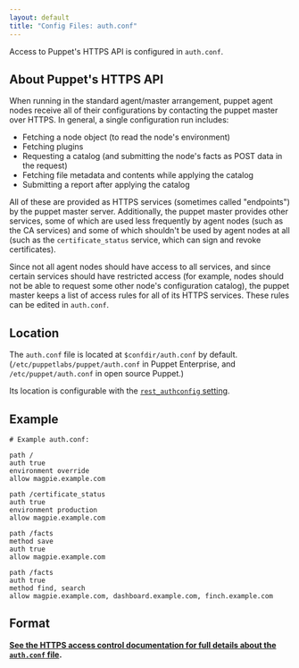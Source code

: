 ```yaml
---
layout: default
title: "Config Files: auth.conf"
---
```


[rest_authconfig]: /references/3.latest/configuration.html#restauthconfig


Access to Puppet's HTTPS API is configured in `auth.conf`.

## About Puppet's HTTPS API

When running in the standard agent/master arrangement, puppet agent nodes receive all of their configurations by contacting the puppet master over HTTPS. In general, a single configuration run includes:

* Fetching a node object (to read the node's environment)
* Fetching plugins
* Requesting a catalog (and submitting the node's facts as POST data in the request)
* Fetching file metadata and contents while applying the catalog
* Submitting a report after applying the catalog

All of these are provided as HTTPS services (sometimes called "endpoints") by the puppet master server. Additionally, the puppet master provides other services, some of which are used less frequently by agent nodes (such as the CA services) and some of which shouldn't be used by agent nodes at all (such as the `certificate_status` service, which can sign and revoke certificates).

Since not all agent nodes should have access to all services, and since certain services should have restricted access (for example, nodes should not be able to request some other node's configuration catalog), the puppet master keeps a list of access rules for all of its HTTPS services. These rules can be edited in `auth.conf`.

## Location

The `auth.conf` file is located at `$confdir/auth.conf` by default. (`/etc/puppetlabs/puppet/auth.conf` in Puppet Enterprise, and `/etc/puppet/auth.conf` in open source Puppet.)

Its location is configurable with the [`rest_authconfig` setting][rest_authconfig].

## Example

    # Example auth.conf:

    path /
    auth true
    environment override
    allow magpie.example.com

    path /certificate_status
    auth true
    environment production
    allow magpie.example.com

    path /facts
    method save
    auth true
    allow magpie.example.com

    path /facts
    auth true
    method find, search
    allow magpie.example.com, dashboard.example.com, finch.example.com

## Format

**[See the HTTPS access control documentation for full details about the `auth.conf` file](/guides/rest_auth_conf.html).**

